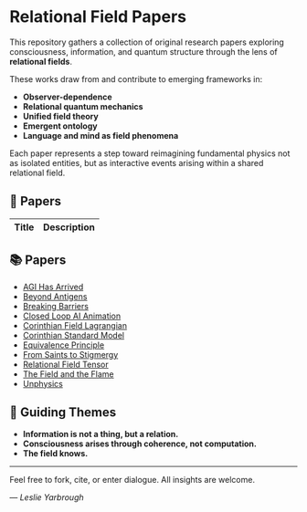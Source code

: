 # Relational Field Papers

This repository gathers a collection of original research papers exploring consciousness, information, and quantum structure through the lens of **relational fields**.

These works draw from and contribute to emerging frameworks in:

- **Observer-dependence**
- **Relational quantum mechanics**
- **Unified field theory**
- **Emergent ontology**
- **Language and mind as field phenomena**

Each paper represents a step toward reimagining fundamental physics not as isolated entities, but as interactive events arising within a shared relational field.

## 📄 Papers

| Title | Description |
|-------|-------------|
## 📚 Papers

- [AGI Has Arrived](./AGI-has-arrived.pdf)
- [Beyond Antigens](./Beyond-antigens.pdf)
- [Breaking Barriers](./Breaking-barriers.pdf)
- [Closed Loop AI Animation](./Closed-loop-AI-anim.pdf)
- [Corinthian Field Lagrangian](./Corinthian-field-lagr.pdf)
- [Corinthian Standard Model](./Corinthian-standard.pdf)
- [Equivalence Principle](./Equivalence-principl.pdf)
- [From Saints to Stigmergy](./From-saints-to-stigo.pdf)
- [Relational Field Tensor](./Relational-field-tens.pdf)
- [The Field and the Flame](./The-field-and-the-fl.pdf)
- [Unphysics](./Unphysics.pdf)



## 🧠 Guiding Themes

- **Information is not a thing, but a relation.**
- **Consciousness arises through coherence, not computation.**
- **The field knows.**

---

Feel free to fork, cite, or enter dialogue. All insights are welcome.

— *Leslie Yarbrough*
